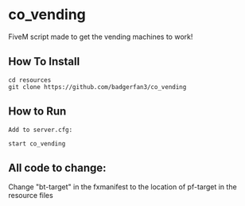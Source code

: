 # co_vending
FiveM script made to get the vending machines to work!

## How To Install
```
cd resources
git clone https://github.com/badgerfan3/co_vending
```

## How to Run
```
Add to server.cfg:

start co_vending
```

## All code to change:

Change "bt-target" in the fxmanifest to the location of pf-target in the resource files
